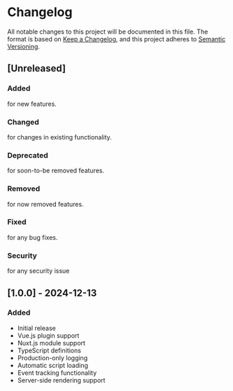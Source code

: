 # Changelog
All notable changes to this project will be documented in this file.
The format is based on [Keep a Changelog](https://keepachangelog.com/en/1.0.0/),
and this project adheres to [Semantic Versioning](https://semver.org/spec/v2.0.0.html).

## [Unreleased]
### Added
for new features.
### Changed
for changes in existing functionality.
### Deprecated
for soon-to-be removed features.
### Removed
for now removed features.
### Fixed
for any bug fixes.
### Security
for any security issue



## [1.0.0] - 2024-12-13
### Added
- Initial release
- Vue.js plugin support
- Nuxt.js module support
- TypeScript definitions
- Production-only logging
- Automatic script loading
- Event tracking functionality
- Server-side rendering support
